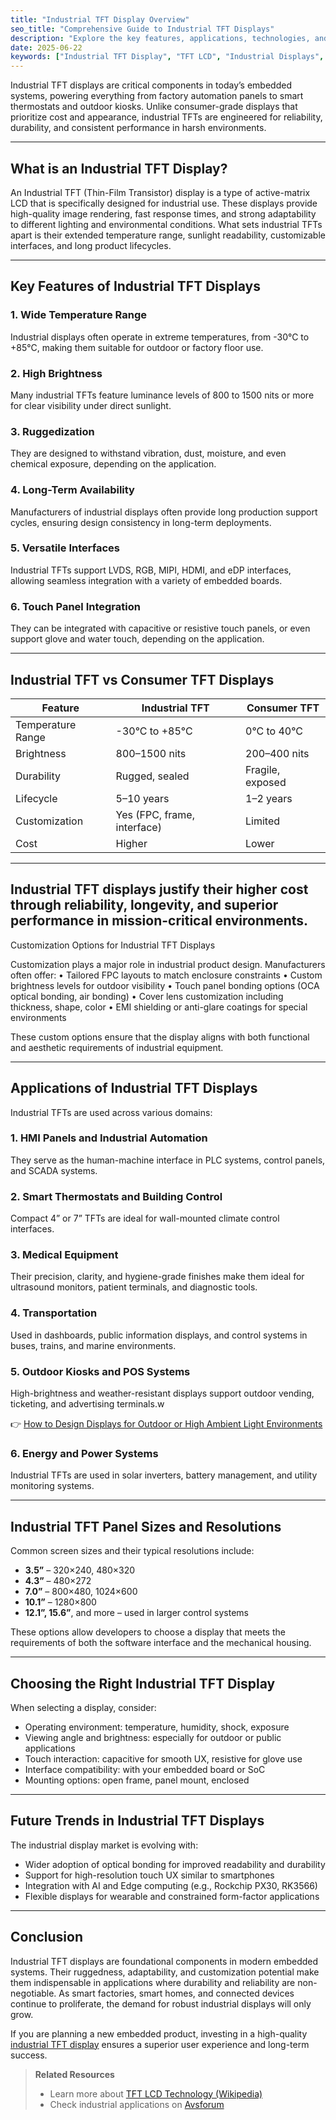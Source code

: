 ```yaml
---
title: "Industrial TFT Display Overview"
seo_title: "Comprehensive Guide to Industrial TFT Displays"
description: "Explore the key features, applications, technologies, and customization options of industrial-grade TFT LCD displays."
date: 2025-06-22
keywords: ["Industrial TFT Display", "TFT LCD", "Industrial Displays", "Custom Display Solutions", "Embedded Displays"]
---
```



Industrial TFT displays are critical components in today’s embedded systems, powering everything from factory automation panels to smart thermostats and outdoor kiosks. Unlike consumer-grade displays that prioritize cost and appearance, industrial TFTs are engineered for reliability, durability, and consistent performance in harsh environments.

---

## What is an Industrial TFT Display?

An Industrial TFT (Thin-Film Transistor) display is a type of active-matrix LCD that is specifically designed for industrial use. These displays provide high-quality image rendering, fast response times, and strong adaptability to different lighting and environmental conditions. What sets industrial TFTs apart is their extended temperature range, sunlight readability, customizable interfaces, and long product lifecycles.

---

## Key Features of Industrial TFT Displays

### 1. Wide Temperature Range

Industrial displays often operate in extreme temperatures, from -30°C to +85°C, making them suitable for outdoor or factory floor use.

### 2. High Brightness

Many industrial TFTs feature luminance levels of 800 to 1500 nits or more for clear visibility under direct sunlight.

### 3. Ruggedization

They are designed to withstand vibration, dust, moisture, and even chemical exposure, depending on the application.

### 4. Long-Term Availability

Manufacturers of industrial displays often provide long production support cycles, ensuring design consistency in long-term deployments.

### 5. Versatile Interfaces

Industrial TFTs support LVDS, RGB, MIPI, HDMI, and eDP interfaces, allowing seamless integration with a variety of embedded boards.

### 6. Touch Panel Integration

They can be integrated with capacitive or resistive touch panels, or even support glove and water touch, depending on the application.

---

## Industrial TFT vs Consumer TFT Displays

| Feature           | Industrial TFT         | Consumer TFT        |
|-------------------|-------------------------|----------------------|
| Temperature Range | -30°C to +85°C         | 0°C to 40°C          |
| Brightness        | 800–1500 nits          | 200–400 nits         |
| Durability        | Rugged, sealed         | Fragile, exposed     |
| Lifecycle         | 5–10 years             | 1–2 years            |
| Customization     | Yes (FPC, frame, interface) | Limited          |
| Cost              | Higher                 | Lower                |

---

## Industrial TFT displays justify their higher cost through reliability, longevity, and superior performance in mission-critical environments.

Customization Options for Industrial TFT Displays

Customization plays a major role in industrial product design. Manufacturers often offer:
	•	Tailored FPC layouts to match enclosure constraints
	•	Custom brightness levels for outdoor visibility
	•	Touch panel bonding options (OCA optical bonding, air bonding)
	•	Cover lens customization including thickness, shape, color
	•	EMI shielding or anti-glare coatings for special environments

These custom options ensure that the display aligns with both functional and aesthetic requirements of industrial equipment.

---

## Applications of Industrial TFT Displays

Industrial TFTs are used across various domains:

### 1. HMI Panels and Industrial Automation

They serve as the human-machine interface in PLC systems, control panels, and SCADA systems.

### 2. Smart Thermostats and Building Control

Compact 4” or 7” TFTs are ideal for wall-mounted climate control interfaces.

### 3. Medical Equipment

Their precision, clarity, and hygiene-grade finishes make them ideal for ultrasound monitors, patient terminals, and diagnostic tools.

### 4. Transportation

Used in dashboards, public information displays, and control systems in buses, trains, and marine environments.

### 5. Outdoor Kiosks and POS Systems

High-brightness and weather-resistant displays support outdoor vending, ticketing, and advertising terminals.w

👉 [How to Design Displays for Outdoor or High Ambient Light Environments](https://dev.to/rocktech/how-to-design-displays-for-outdoor-or-high-ambient-light-environments-3o1l)

### 6. Energy and Power Systems

Industrial TFTs are used in solar inverters, battery management, and utility monitoring systems.


---

## Industrial TFT Panel Sizes and Resolutions

Common screen sizes and their typical resolutions include:

- **3.5”** – 320×240, 480×320  
- **4.3”** – 480×272  
- **7.0”** – 800×480, 1024×600  
- **10.1”** – 1280×800  
- **12.1”, 15.6”**, and more – used in larger control systems

These options allow developers to choose a display that meets the requirements of both the software interface and the mechanical housing.

---

## Choosing the Right Industrial TFT Display

When selecting a display, consider:
- Operating environment: temperature, humidity, shock, exposure
- Viewing angle and brightness: especially for outdoor or public applications
- Touch interaction: capacitive for smooth UX, resistive for glove use
- Interface compatibility: with your embedded board or SoC
- Mounting options: open frame, panel mount, enclosed

---

## Future Trends in Industrial TFT Displays

The industrial display market is evolving with:
- Wider adoption of optical bonding for improved readability and durability
- Support for high-resolution touch UX similar to smartphones
- Integration with AI and Edge computing (e.g., Rockchip PX30, RK3566)
- Flexible displays for wearable and constrained form-factor applications

---

## Conclusion

Industrial TFT displays are foundational components in modern embedded systems. Their ruggedness, adaptability, and customization potential make them indispensable in applications where durability and reliability are non-negotiable. As smart factories, smart homes, and connected devices continue to proliferate, the demand for robust industrial displays will only grow.

If you are planning a new embedded product, investing in a high-quality [industrial TFT display](https://www.rocktech.com.hk/industrial-tft-displays/) ensures a superior user experience and long-term success.

> **Related Resources**  
> - Learn more about <a href="https://en.wikipedia.org/wiki/TFT_LCD" rel="nofollow" target="_blank">TFT LCD Technology (Wikipedia)</a>  
> - Check industrial applications on <a href="https://www.avsforum.com/" rel="nofollow" target="_blank">Avsforum</a>